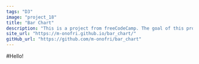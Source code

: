 ```yaml
---
tags: "D3"
image: "project_18"
title: "Bar Chart"
description: "This is a project from freeCodeCamp. The goal of this project is to represent the United States GDP (Gross Domestic Production) from 1947 to 2015 in a bar chart. To represent these data I used the D3.js library (Data-Driven Document)."
site_url: "https://m-onofri.github.io/bar_chart/"
gitHub_url: "https://github.com/m-onofri/bar_chart"
---
```


#Hello!